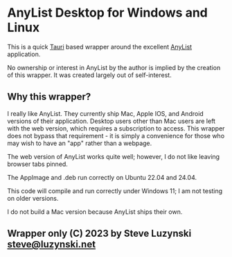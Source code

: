 # AnyList Desktop for Windows and Linux

This is a quick [Tauri](https://tauri.app) based wrapper around the excellent [AnyList](https://www.anylist.com) application.

No ownership or interest in AnyList by the author is implied by the creation of this wrapper. It was created largely out of self-interest.

## Why this wrapper?

I really like AnyList. They currently ship Mac, Apple IOS, and Android versions of their application. Desktop users other than Mac users are left with the web version, which requires a subscription to access. This wrapper does not bypass that requirement - it is simply a convenience for those who may wish to have an "app" rather than a webpage. 

The web version of AnyList works quite well; however, I do not like leaving browser tabs pinned.

The AppImage and .deb run correctly on Ubuntu 22.04 and 24.04.

This code will compile and run correctly under Windows 11; I am not testing on older versions.

I do not build a Mac version because AnyList ships their own.

## Wrapper only (C) 2023 by Steve Luzynski <steve@luzynski.net>
